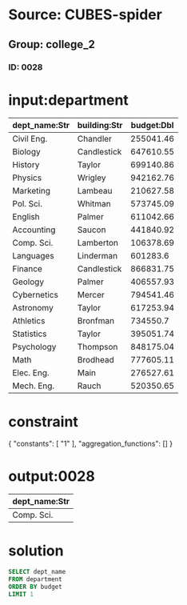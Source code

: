 # Source: CUBES-spider
## Group: college_2
### ID: 0028

# input:department

| dept_name:Str | building:Str | budget:Dbl |
|---|---|---|
| Civil Eng. | Chandler | 255041.46 |
| Biology | Candlestick | 647610.55 |
| History | Taylor | 699140.86 |
| Physics | Wrigley | 942162.76 |
| Marketing | Lambeau | 210627.58 |
| Pol. Sci. | Whitman | 573745.09 |
| English | Palmer | 611042.66 |
| Accounting | Saucon | 441840.92 |
| Comp. Sci. | Lamberton | 106378.69 |
| Languages | Linderman | 601283.6 |
| Finance | Candlestick | 866831.75 |
| Geology | Palmer | 406557.93 |
| Cybernetics | Mercer | 794541.46 |
| Astronomy | Taylor | 617253.94 |
| Athletics | Bronfman | 734550.7 |
| Statistics | Taylor | 395051.74 |
| Psychology | Thompson | 848175.04 |
| Math | Brodhead | 777605.11 |
| Elec. Eng. | Main | 276527.61 |
| Mech. Eng. | Rauch | 520350.65 |

# constraint

{
  "constants": [
    "1"
  ],
  "aggregation_functions": []
}

# output:0028

| dept_name:Str |
|---|
| Comp. Sci. |

# solution

```sql
SELECT dept_name
FROM department
ORDER BY budget
LIMIT 1
```

